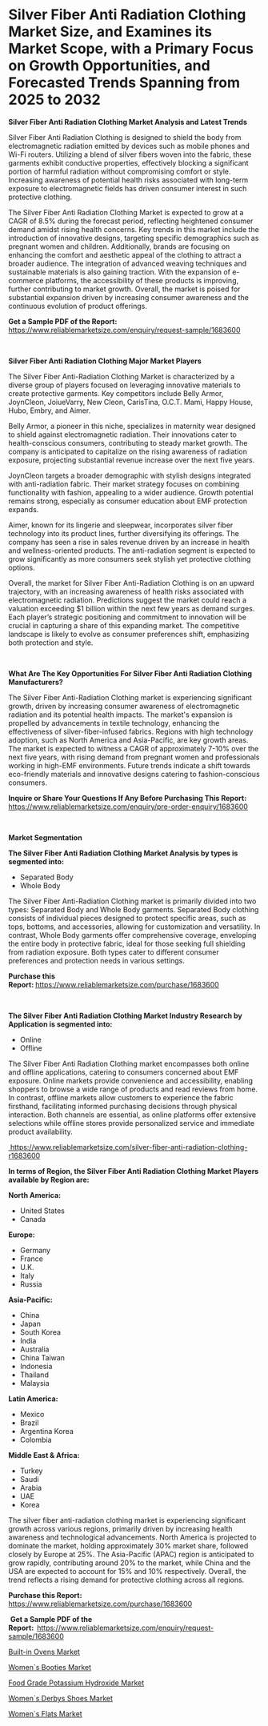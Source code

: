 <p><h1>Silver Fiber Anti Radiation Clothing Market Size, and Examines its Market Scope, with a Primary Focus on Growth Opportunities, and Forecasted Trends Spanning from 2025 to 2032</h1></p><p><strong>Silver Fiber Anti Radiation Clothing Market Analysis and Latest Trends</strong></p>
<p><p>Silver Fiber Anti Radiation Clothing is designed to shield the body from electromagnetic radiation emitted by devices such as mobile phones and Wi-Fi routers. Utilizing a blend of silver fibers woven into the fabric, these garments exhibit conductive properties, effectively blocking a significant portion of harmful radiation without compromising comfort or style. Increasing awareness of potential health risks associated with long-term exposure to electromagnetic fields has driven consumer interest in such protective clothing.</p><p>The Silver Fiber Anti Radiation Clothing Market is expected to grow at a CAGR of 8.5% during the forecast period, reflecting heightened consumer demand amidst rising health concerns. Key trends in this market include the introduction of innovative designs, targeting specific demographics such as pregnant women and children. Additionally, brands are focusing on enhancing the comfort and aesthetic appeal of the clothing to attract a broader audience. The integration of advanced weaving techniques and sustainable materials is also gaining traction. With the expansion of e-commerce platforms, the accessibility of these products is improving, further contributing to market growth. Overall, the market is poised for substantial expansion driven by increasing consumer awareness and the continuous evolution of product offerings.</p></p>
<p><strong>Get a Sample PDF of the Report:&nbsp;</strong> <a href="https://www.reliablemarketsize.com/enquiry/request-sample/1683600?utm_campaign=2095&utm_medium=2&utm_source=Github&utm_content=ia&utm_term=26032025&utm_id=silver-fiber-anti-radiation-clothing">https://www.reliablemarketsize.com/enquiry/request-sample/1683600</a></p>
<p>&nbsp;</p>
<p><strong>Silver Fiber Anti Radiation Clothing Major Market Players</strong></p>
<p><p>The Silver Fiber Anti-Radiation Clothing Market is characterized by a diverse group of players focused on leveraging innovative materials to create protective garments. Key competitors include Belly Armor, JoynCleon, JoiueVarry, New Cleon, CarisTina, O.C.T. Mami, Happy House, Hubo, Embry, and Aimer.</p><p>Belly Armor, a pioneer in this niche, specializes in maternity wear designed to shield against electromagnetic radiation. Their innovations cater to health-conscious consumers, contributing to steady market growth. The company is anticipated to capitalize on the rising awareness of radiation exposure, projecting substantial revenue increase over the next five years.</p><p>JoynCleon targets a broader demographic with stylish designs integrated with anti-radiation fabric. Their market strategy focuses on combining functionality with fashion, appealing to a wider audience. Growth potential remains strong, especially as consumer education about EMF protection expands.</p><p>Aimer, known for its lingerie and sleepwear, incorporates silver fiber technology into its product lines, further diversifying its offerings. The company has seen a rise in sales revenue driven by an increase in health and wellness-oriented products. The anti-radiation segment is expected to grow significantly as more consumers seek stylish yet protective clothing options.</p><p>Overall, the market for Silver Fiber Anti-Radiation Clothing is on an upward trajectory, with an increasing awareness of health risks associated with electromagnetic radiation. Predictions suggest the market could reach a valuation exceeding $1 billion within the next few years as demand surges. Each player’s strategic positioning and commitment to innovation will be crucial in capturing a share of this expanding market. The competitive landscape is likely to evolve as consumer preferences shift, emphasizing both protection and style.</p></p>
<p>&nbsp;</p>
<p><strong>What Are The Key Opportunities For Silver Fiber Anti Radiation Clothing Manufacturers?</strong></p>
<p><p>The Silver Fiber Anti-Radiation Clothing market is experiencing significant growth, driven by increasing consumer awareness of electromagnetic radiation and its potential health impacts. The market's expansion is propelled by advancements in textile technology, enhancing the effectiveness of silver-fiber-infused fabrics. Regions with high technology adoption, such as North America and Asia-Pacific, are key growth areas. The market is expected to witness a CAGR of approximately 7-10% over the next five years, with rising demand from pregnant women and professionals working in high-EMF environments. Future trends indicate a shift towards eco-friendly materials and innovative designs catering to fashion-conscious consumers.</p></p>
<p><strong>Inquire or Share Your Questions If Any Before Purchasing This Report:</strong> <a href="https://www.reliablemarketsize.com/enquiry/pre-order-enquiry/1683600?utm_campaign=2095&utm_medium=2&utm_source=Github&utm_content=ia&utm_term=26032025&utm_id=silver-fiber-anti-radiation-clothing">https://www.reliablemarketsize.com/enquiry/pre-order-enquiry/1683600</a></p>
<p>&nbsp;</p>
<p><strong>Market Segmentation</strong></p>
<p><strong>The Silver Fiber Anti Radiation Clothing Market Analysis by types is segmented into:</strong></p>
<p><ul><li>Separated Body</li><li>Whole Body</li></ul></p>
<p><p>The Silver Fiber Anti-Radiation Clothing market is primarily divided into two types: Separated Body and Whole Body garments. Separated Body clothing consists of individual pieces designed to protect specific areas, such as tops, bottoms, and accessories, allowing for customization and versatility. In contrast, Whole Body garments offer comprehensive coverage, enveloping the entire body in protective fabric, ideal for those seeking full shielding from radiation exposure. Both types cater to different consumer preferences and protection needs in various settings.</p></p>
<p><strong>Purchase this Report:&nbsp;</strong><a href="https://www.reliablemarketsize.com/purchase/1683600?utm_campaign=2095&utm_medium=2&utm_source=Github&utm_content=ia&utm_term=26032025&utm_id=silver-fiber-anti-radiation-clothing">https://www.reliablemarketsize.com/purchase/1683600</a></p>
<p>&nbsp;</p>
<p><strong>The Silver Fiber Anti Radiation Clothing Market Industry Research by Application is segmented into:</strong></p>
<p><ul><li>Online</li><li>Offline</li></ul></p>
<p><p>The Silver Fiber Anti Radiation Clothing market encompasses both online and offline applications, catering to consumers concerned about EMF exposure. Online markets provide convenience and accessibility, enabling shoppers to browse a wide range of products and read reviews from home. In contrast, offline markets allow customers to experience the fabric firsthand, facilitating informed purchasing decisions through physical interaction. Both channels are essential, as online platforms offer extensive selections while offline stores provide personalized service and immediate product availability.</p></p>
<p><a href="https://www.reliablemarketsize.com/silver-fiber-anti-radiation-clothing-r1683600?utm_campaign=2095&utm_medium=2&utm_source=Github&utm_content=ia&utm_term=26032025&utm_id=silver-fiber-anti-radiation-clothing">&nbsp;https://www.reliablemarketsize.com/silver-fiber-anti-radiation-clothing-r1683600</a></p>
<p><strong>In terms of Region, the Silver Fiber Anti Radiation Clothing Market Players available by Region are:</strong></p>
<p>
    <p> <strong> North America: </strong>
        <ul>
            <li>United States</li>
            <li>Canada</li>
        </ul>
        </p> 
    <p> <strong> Europe: </strong>
        <ul>
            <li>Germany</li>
            <li>France</li>
            <li>U.K.</li>
            <li>Italy</li>
            <li>Russia</li>
        </ul>
        </p> 
    <p> <strong> Asia-Pacific: </strong>
        <ul>
            <li>China</li>
            <li>Japan</li>
            <li>South Korea</li>
            <li>India</li>
            <li>Australia</li>
            <li>China Taiwan</li>
            <li>Indonesia</li>
            <li>Thailand</li>
            <li>Malaysia</li>
        </ul>
        </p> 
    <p> <strong> Latin America: </strong>
        <ul>
            <li>Mexico</li>
            <li>Brazil</li>
            <li>Argentina Korea</li>
            <li>Colombia</li>
        </ul>
        </p> 
    <p> <strong> Middle East & Africa: </strong>
        <ul>
            <li>Turkey</li>
            <li>Saudi</li>
            <li>Arabia</li>
            <li>UAE</li>
            <li>Korea</li>
        </ul>
    </p>
    </p>
<p><p>The silver fiber anti-radiation clothing market is experiencing significant growth across various regions, primarily driven by increasing health awareness and technological advancements. North America is projected to dominate the market, holding approximately 30% market share, followed closely by Europe at 25%. The Asia-Pacific (APAC) region is anticipated to grow rapidly, contributing around 20% to the market, while China and the USA are expected to account for 15% and 10% respectively. Overall, the trend reflects a rising demand for protective clothing across all regions.</p></p>
<p><strong>Purchase this Report: </strong><a href="https://www.reliablemarketsize.com/purchase/1683600?utm_campaign=2095&utm_medium=2&utm_source=Github&utm_content=ia&utm_term=26032025&utm_id=silver-fiber-anti-radiation-clothing">https://www.reliablemarketsize.com/purchase/1683600</a></p>
<p>&nbsp;<strong>Get a Sample PDF of the Report:&nbsp;&nbsp;</strong><a href="https://www.reliablemarketsize.com/enquiry/request-sample/1683600?utm_campaign=2095&utm_medium=2&utm_source=Github&utm_content=ia&utm_term=26032025&utm_id=silver-fiber-anti-radiation-clothing">https://www.reliablemarketsize.com/enquiry/request-sample/1683600</a></p>
<p><strong></strong></p>
<p><p><a href="https://github.com/abararybar2x/Market-Research-Report-List-1/blob/main/built-in-ovens-market.md?utm_campaign=2095&utm_medium=2&utm_source=Github&utm_content=ia&utm_term=26032025&utm_id=silver-fiber-anti-radiation-clothing">Built-in Ovens Market</a></p><p><a href="https://github.com/parthplagaf6/Market-Research-Report-List-1/blob/main/womens-booties-market.md?utm_campaign=2095&utm_medium=2&utm_source=Github&utm_content=ia&utm_term=26032025&utm_id=silver-fiber-anti-radiation-clothing">Women`s Booties Market</a></p><p><a href="https://github.com/estaykaleslo/Market-Research-Report-List-1/blob/main/food-grade-potassium-hydroxide-market.md?utm_campaign=2095&utm_medium=2&utm_source=Github&utm_content=ia&utm_term=26032025&utm_id=silver-fiber-anti-radiation-clothing">Food Grade Potassium Hydroxide Market</a></p><p><a href="https://github.com/janskudiony/Market-Research-Report-List-1/blob/main/womens-derbys-shoes-market.md?utm_campaign=2095&utm_medium=2&utm_source=Github&utm_content=ia&utm_term=26032025&utm_id=silver-fiber-anti-radiation-clothing">Women`s Derbys Shoes Market</a></p><p><a href="https://github.com/tandyorandby/Market-Research-Report-List-1/blob/main/womens-flats-market.md?utm_campaign=2095&utm_medium=2&utm_source=Github&utm_content=ia&utm_term=26032025&utm_id=silver-fiber-anti-radiation-clothing">Women`s Flats Market</a></p></p>